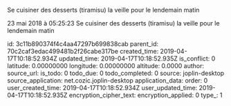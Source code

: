 Se cuisiner des desserts (tiramisu) la veille pour le lendemain matin

23 mai 2018 à 05:25:23
Se cuisiner des desserts (tiramisu) la veille pour le lendemain matin


id: 3c11b890374f4c4aa47297b699838cab
parent_id: 70c2caf3edac499481b2f26cabe317be
created_time: 2019-04-17T10:18:52.934Z
updated_time: 2019-04-17T10:18:52.935Z
is_conflict: 0
latitude: 0.00000000
longitude: 0.00000000
altitude: 0.0000
author: 
source_url: 
is_todo: 0
todo_due: 0
todo_completed: 0
source: joplin-desktop
source_application: net.cozic.joplin-desktop
application_data: 
order: 0
user_created_time: 2019-04-17T10:18:52.934Z
user_updated_time: 2019-04-17T10:18:52.935Z
encryption_cipher_text: 
encryption_applied: 0
type_: 1
